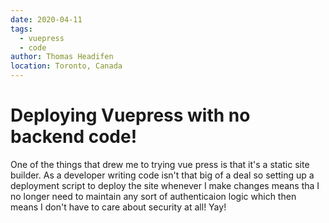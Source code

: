 ```yaml
---
date: 2020-04-11
tags: 
  - vuepress
  - code
author: Thomas Headifen
location: Toronto, Canada  
---
```


# Deploying Vuepress with no backend code!
One of the things that drew me to trying vue press is that it's a static site builder.  As a developer writing code isn't that big of a deal so setting up a deployment script to deploy the site whenever I make changes means tha I no longer need to maintain any sort of authenticaion logic which then means I don't have to care about security at all! Yay!

